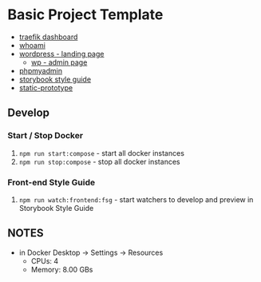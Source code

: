 # Basic Project Template

- [traefik dashboard](http://localhost:8080/dashboard)
- [whoami](https://whoami-basic-prj.localhost)
- [wordpress - landing page](https://wordpress-landing-page-basic-prj.localhost/)
  - [wp - admin page](https://wordpress-landing-page-basic-prj.localhost/wp-admin/)
- [phpmyadmin](https://phpmyadmin-basic-prj.localhost/)
- [storybook style guide](https://frontend-style-guide-basic-prj.localhost/)
- [static-prototype](https://prototype-basic-prj.localhost/)

## Develop

### Start / Stop Docker
1. `npm run start:compose` - start all docker instances
2. `npm run stop:compose` - stop all docker instances

### Front-end Style Guide
1. `npm run watch:frontend:fsg` - start watchers to develop and preview in Storybook Style Guide

## NOTES
- in Docker Desktop -> Settings -> Resources
  - CPUs: 4
  - Memory: 8.00 GBs